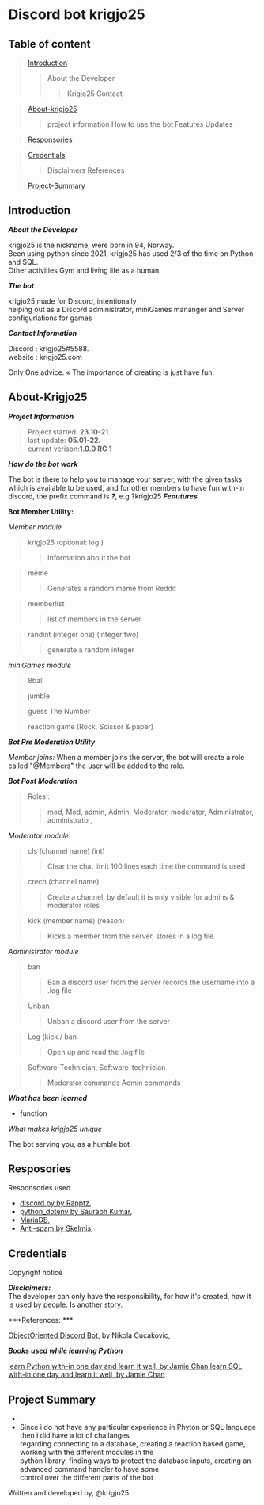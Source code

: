 # Discord bot krigjo25

## Table of content

> [Introduction](#Introduction)
>> About the Developer
>>> Krigjo25
>>> Contact

> [About-krigjo25](#About-krigjo25)
>> project information 
>> How to use the bot
>> Features
>> Updates

> [Responsories](#Responsories)

> [Credentials](#Credentials)
>> Disclaimers
>> References

> [Project-Summary](#project-Summary)

## Introduction

***About the Developer***

krigjo25 is the nickname, were born in 94, Norway.<br>
Been using python since 2021, krigjo25 has used 2/3 of the time on Python and SQL.<br>
Other activities Gym and living life as a human.


***The bot***

krigjo25 made for Discord, intentionally<br>
helping out as a Discord administrator, miniGames mananger and Server configuriations for games

***Contact Information***

Discord : krigjo25#5588.<br>
website : krigjo25.com

Only One advice.
« The importance of creating is just have fun.

## About-Krigjo25

***Project Information***
> Project started: **23.10-21.**<br>
> last update: **05.01-22.**<br>
> current verison:**1.0.0 RC 1**

***How do the bot work***

The bot is there to help you to manage your server, with the given tasks which is available to be used, and for other members to have fun with-in discord,
the prefix command is ***?***, e.g ?krigjo25
***Feautures***

**Bot Member Utility:**

*Member module*

> krigjo25 (optional: log )
>> Information about the bot

> meme
>> Generates a random meme from Reddit
 
> memberlist
>> list of members in the server
  
> randint (integer one) (integer two)
>> generate a random integer

*miniGames module*

> 8ball

> jumble

> guess The Number

> reaction game (Rock, Scissor & paper)

***Bot Pre Moderation Utility***

*Member joins:*
    When a member joins the server, the bot will create a role called "@Members"
    the user will be added to the role.

***Bot Post Moderation***

> Roles :
>> mod,
>> Mod,
>> admin,
>> Admin,
>> Moderator,
>> moderator,
>> Administrator,
>> administrator,

*Moderator module*

> cls (channel name) (int)
>> Clear the chat limit 100 lines each time the command
>> is used

> crech (channel name)
>> Create a channel, by default it is only visible 
>> for admins & moderator roles

> kick (member name) (reason)
>> Kicks a member from the server, stores in a log
>> file.

*Administrator module*

> ban
>> Ban a discord user from the server
>> records the username into a .log file
                           
> Unban
>> Unban a discord user from the server

> Log (kick / ban
>> Open up and read the .log file

> Software-Technician, Software-technician
>> Moderator commands
>> Admin commands

***What has been learned***

- function

*What makes krigjo25 unique*

The bot serving you, as a humble bot

## Resposories

Responsories used

- [discord.py by Rapptz](https://github.com/Rapptz/discord.py),  
- [python_dotenv by Saurabh Kumar](https://github.com/motdotla/dotenv),
- [MariaDB](https://github.com/mariadb-corporation/mariadb-connector-python),
- [Anti-spam by Skelmis](https://github.com/Skelmis/DPY-Anti-Spam/commits?author=Skelmis), 

## Credentials

Copyright notice

***Disclaimers:***<br>
The developer can only have the responsibility, for how it's created, how it is used by people. Is another story.

***References: ***

[ObjectOriented Discord Bot](https://nik.re/posts/2021-09-25/object_oriented_discord_bot), by Nikola Cucakovic,

***Books used while learning Python***

[learn Python with-in one day and learn it well, by Jamie Chan](https://learncodingfast.com/)
[learn SQL with-in one day and learn it well, by Jamie Chan](https://learncodingfast.com/)

## Project Summary


*   
*   Since i do not have any particular experience in Phyton or SQL language then i did have a lot of challanges<br> 
    regarding connecting to a database, creating a reaction based game, working with the different modules in the<br>
    python library, finding ways to protect the database inputs, creating an advanced command handler to have some<br>
    control over the different parts of the bot

Written and developed by,
@krigjo25
